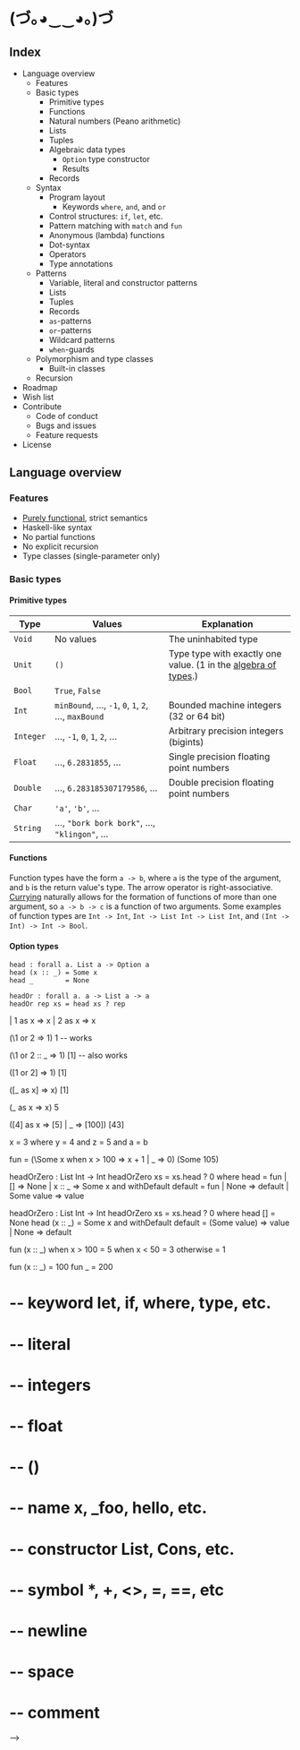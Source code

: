 # (づ｡◕‿‿◕｡)づ

## Index

- Language overview
  - Features
  - Basic types
    - Primitive types
    - Functions
    - Natural numbers (Peano arithmetic)
    - Lists
    - Tuples
    - Algebraic data types
      - `Option` type constructor
      - Results
    - Records
  - Syntax
    - Program layout
      - Keywords `where`, `and`, and `or`
    - Control structures: `if`, `let`, etc.
    - Pattern matching with `match` and `fun`
    - Anonymous (lambda) functions 
    - Dot-syntax
    - Operators
    - Type annotations
  - Patterns
    - Variable, literal and constructor patterns
    - Lists
    - Tuples
    - Records
    - `as`-patterns
    - `or`-patterns
    - Wildcard patterns
    - `when`-guards
  - Polymorphism and type classes
    - Built-in classes
  - Recursion
- Roadmap
- Wish list
- Contribute
  - Code of conduct
  - Bugs and issues
  - Feature requests
- License

## Language overview

### Features

  - [Purely functional](https://en.wikipedia.org/wiki/Purely_functional_programming), strict semantics
  - Haskell-like syntax 
  - No partial functions
  - No explicit recursion
  - Type classes (single-parameter only)

### Basic types

#### Primitive types

| Type      | Values                                                                                                        | Explanation                                 |
|-----------|---------------------------------------------------------------------------------------------------------------|---------------------------------------------|
| `Void`    | No values                                                                                                     | The uninhabited type                        |
| `Unit`    | `()`                                                                                                          | Type type with exactly one value. (1 in the [algebra of types](https://codewords.recurse.com/issues/three/algebra-and-calculus-of-algebraic-data-types).) |
| `Bool`    | `True`, `False`                                                                                               |                                             |
| `Int`     | `minBound`, &hellip;, `-1`, `0`, `1`, `2`, &hellip;, `maxBound`                                               | Bounded machine integers (32 or 64 bit)     |
| `Integer` | &hellip;, `-1`, `0`, `1`, `2`, &hellip;                                                                       | Arbitrary precision integers (bigints)      |
| `Float`   | &hellip;, `6.2831855`, &hellip;                                                                               | Single precision floating point numbers     |
| `Double`  | &hellip;, `6.283185307179586`, &hellip;                                                                       | Double precision floating point numbers     |
| `Char`    | `'a'`, `'b'`, &hellip;                                                                                        |                                             |
| `String`  | &hellip;, `"bork bork bork"`, &hellip;, `"klingon"`, &hellip;                                                 |                                             |

<!--
| * `Nat`     | `0`, `1`, `2`, &hellip;, or `Zero`, `Succ Zero`, `Succ (Succ Zero)`, &hellip;                               | Natural numbers (Peano arithmetic)          |
-->

#### Functions

Function types have the form `a -> b`, where `a` is the type of the argument, and `b` is the return value's type.
The arrow operator is right-associative. [Currying](https://en.wikipedia.org/wiki/Currying#Definition) naturally allows for the formation of functions of more than one argument, so `a -> b -> c` is a function of two arguments.
Some examples of function types are `Int -> Int`, `Int -> List Int -> List Int`, and `(Int -> Int) -> Int -> Bool`.

#### Option types

```
head : forall a. List a -> Option a
head (x :: _) = Some x
head _        = None
```

```
headOr : forall a. a -> List a -> a
headOr rep xs = head xs ? rep
```

<!--

% modulo operator
// (integer div)
++ 
xor



(//) : (ToInteger n) => n -> n -> n


let withDefault default = 
  fun 
    | None       => default 
    | Some value => value 
  in 
    let head = 
      fun 
        | []     => None 
        | x :: _ => Some x 
      in 
        [].head <?> 0


let withDefault default = \None => default | Some value => value 
  in let head = \[] => None | x :: _ => Some x 
    in [].head ? 0

withDefault default = fun
  | None       => default 
  | Some value => value 


withDefault default = \None => default | Some value => value 
  in let head = \[] => None | x :: _ => Some x 
    in [].head ? 0


(\1 or 2 or 3 as x :: _ => 1 | _ => 0) (2 :: []) 

(\[1 or 2 or 3 as x] => 1 | _ => 0) (2 :: []) 


(\(1 or 2) as x => x) 1

---> 

  | 1 as x => x
  | 2 as x => x


(\1 or 2 => 1) 1
    -- works

(\1 or 2 :: _ => 1) [1]
    -- also works

(\[1 or 2] => 1) [1]



(\[_ as x] => x) [1]

(\_ as x => x) 5

(\[4] as x => [5] | _ => [100]) [43]

x = 3
  where
    y = 4 and
    z = 5 and
    a = b


fun = (\Some x when x > 100 => x + 1 | _ => 0) (Some 105)

headOrZero : List Int -> Int
headOrZero xs = xs.head ? 0
  where
    head = 
      fun 
        | []     => None 
        | x :: _ => Some x 
  and
    withDefault default = 
      fun 
        | None       => default 
        | Some value => value 


headOrZero : List Int -> Int
headOrZero xs = xs.head ? 0
  where
    head []       = None 
    head (x :: _) = Some x 
  and
    withDefault default = 
      \(Some value) => value | None => default 

fun (x :: _) 
  when x > 100 = 5 
  when x < 50  = 3 
  otherwise    = 1

fun (x :: _) = 100 
fun _        = 200


# -- keyword        let, if, where, type, etc.
# -- literal
# --    integers
# --    float
# --    ()
# -- name           x, _foo, hello, etc.
# -- constructor    List, Cons, etc.
# -- symbol         *, +, <>, =, ==, etc
# -- newline
# -- space
# -- comment

-->
